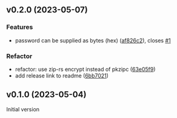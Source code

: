 ## v0.2.0 (2023-05-07)

### Features

* password can be supplied as bytes (hex) ([af826c2](https://github.com/KaDw/pk-crypt-rs/commit/af826c2700252516ab7b5ebbb3823adfb4a3f957)), closes [#1](https://github.com/KaDw/pk-crypt-rs/issues/1)

### Refactor

* refactor: use zip-rs encrypt instead of pkzipc ([63e05f9](https://github.com/KaDw/pk-crypt-rs/commit/63e05f9))
* add release link to readme ([6bb7021](https://github.com/KaDw/pk-crypt-rs/commit/6bb7021))

## v0.1.0 (2023-05-04)

Initial version
